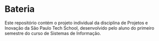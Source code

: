 # Bateria
Este repositório contém o projeto individual da disciplina de Projetos e Inovação da São Paulo Tech School, desenvolvido pelo aluno do primeiro semestre do curso de Sistemas de Informação.
